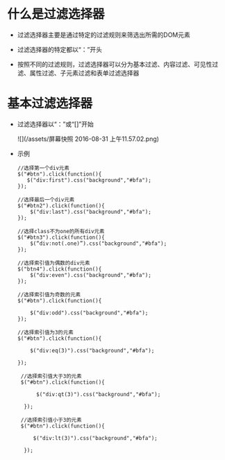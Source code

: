 # 什么是过滤选择器

  - 过滤选择器主要是通过特定的过滤规则来筛选出所需的DOM元素

  - 过滤选择器的特定都以“：”开头

  - 按照不同的过滤规则，过滤选择器可以分为基本过滤、内容过滤、可见性过滤、属性过滤、子元素过滤和表单过滤选择器

# 基本过滤选择器

  - 过滤选择器以“：”或“[]”开始
  
    ![](/assets/屏幕快照 2016-08-31 上午11.57.02.png)

  - 示例

        //选择第一个div元素
        $("#btn").click(function(){
           $("div:first").css("background","#bfa");
        });

        //选择最后一个div元素
        $("#btn2").click(function(){
            $("div:last").css("background","#bfa");
        });

        //选择class不为one的所有div元素
        $("#btn3").click(function(){
            $(“div:not(.one)”).css("background","#bfa");
        });

        //选择索引值为偶数的div元素
        $("btn4").click(function(){
            $("div:even").css("background","#bfa");
        });

        //选择索引值为奇数的元素
        $("#btn").click(function(){

            $("div:odd").css("background","#bfa");
        });

        //选择索引值为3的元素        
        $("#btn").click(function(){

            $("div:eq(3)").css("background","#bfa");

        });

         //选择索引值大于3的元素
         $("#btn").click(function(){

              $("div:qt(3)").css("background","#bfa");

          });

         //选择索引值小于3的元素
         $("#btn").click(function(){

             $("div:lt(3)").css("background","#bfa");

          });



       